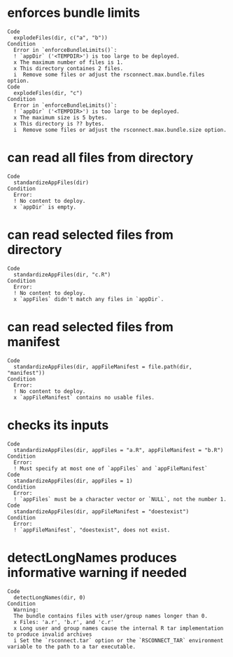 # enforces bundle limits

    Code
      explodeFiles(dir, c("a", "b"))
    Condition
      Error in `enforceBundleLimits()`:
      ! `appDir` ('<TEMPDIR>') is too large to be deployed.
      x The maximum number of files is 1.
      x This directory containes 2 files.
      i  Remove some files or adjust the rsconnect.max.bundle.files option.
    Code
      explodeFiles(dir, "c")
    Condition
      Error in `enforceBundleLimits()`:
      ! `appDir` ('<TEMPDIR>') is too large to be deployed.
      x The maximum size is 5 bytes.
      x This directory is ?? bytes.
      i  Remove some files or adjust the rsconnect.max.bundle.size option.

# can read all files from directory

    Code
      standardizeAppFiles(dir)
    Condition
      Error:
      ! No content to deploy.
      x `appDir` is empty.

# can read selected files from directory

    Code
      standardizeAppFiles(dir, "c.R")
    Condition
      Error:
      ! No content to deploy.
      x `appFiles` didn't match any files in `appDir`.

# can read selected files from manifest

    Code
      standardizeAppFiles(dir, appFileManifest = file.path(dir, "manifest"))
    Condition
      Error:
      ! No content to deploy.
      x `appFileManifest` contains no usable files.

# checks its inputs

    Code
      standardizeAppFiles(dir, appFiles = "a.R", appFileManifest = "b.R")
    Condition
      Error:
      ! Must specify at most one of `appFiles` and `appFileManifest`
    Code
      standardizeAppFiles(dir, appFiles = 1)
    Condition
      Error:
      ! `appFiles` must be a character vector or `NULL`, not the number 1.
    Code
      standardizeAppFiles(dir, appFileManifest = "doestexist")
    Condition
      Error:
      ! `appFileManifest`, "doestexist", does not exist.

# detectLongNames produces informative warning if needed

    Code
      detectLongNames(dir, 0)
    Condition
      Warning:
      The bundle contains files with user/group names longer than 0.
      x Files: 'a.r', 'b.r', and 'c.r'
      x Long user and group names cause the internal R tar implementation to produce invalid archives
      i Set the `rsconnect.tar` option or the `RSCONNECT_TAR` environment variable to the path to a tar executable.

